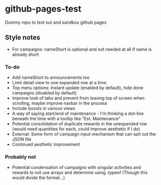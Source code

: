 # github-pages-test
Dummy repo to test out and sandbox github pages

## Style notes
- For campaigns: nameShort is optional and not needed at all if name is already short

### To-do
- Add nameShort to announcements too
- Limit detail view to one expanded row at a time
- Top menu options: Instant update (enabled by default), hide done campaigns (disabled by default)
- Improve look of tabs and prevent from leaving top of screen when scrolling, maybe improve navbar in the process
- Include boosts in various views
- A way of saying start/end of maintenance - I'm thinking a dot-line beneath the time with a tooltip like "Est. Maintenance"
- Potential consolidation of duplicate rewards in the unexpanded row (would need quantities for each, could improve aesthetic if I do)
- External: Some form of campaign input mechanism that can spit out the JSON file
- Continued aesthetic improvement

### Probably not
- Potential condensation of campaigns with singular activities and rewards to not use arrays and determine using .typeof (Though this would divide the format...)
